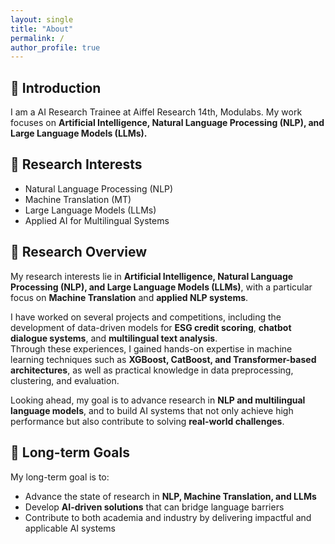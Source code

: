 ```yaml
---
layout: single
title: "About"
permalink: /
author_profile: true
---
```


## 🌠 Introduction
I am a AI Research Trainee at Aiffel Research 14th, Modulabs.
My work focuses on **Artificial Intelligence, Natural Language Processing (NLP), and Large Language Models (LLMs).**



## 🔬 Research Interests
- Natural Language Processing (NLP)  
- Machine Translation (MT)  
- Large Language Models (LLMs)  
- Applied AI for Multilingual Systems  



## 📑 Research Overview
My research interests lie in **Artificial Intelligence, Natural Language Processing (NLP), and Large Language Models (LLMs)**, 
with a particular focus on **Machine Translation** and **applied NLP systems**.  

I have worked on several projects and competitions, including the development of data-driven models for 
**ESG credit scoring**, **chatbot dialogue systems**, and **multilingual text analysis**.  
Through these experiences, I gained hands-on expertise in machine learning techniques such as **XGBoost, CatBoost, and Transformer-based architectures**, 
as well as practical knowledge in data preprocessing, clustering, and evaluation.  

Looking ahead, my goal is to advance research in **NLP and multilingual language models**, 
and to build AI systems that not only achieve high performance but also contribute to solving **real-world challenges**.



## 🎯 Long-term Goals
My long-term goal is to:  
- Advance the state of research in **NLP, Machine Translation, and LLMs**  
- Develop **AI-driven solutions** that can bridge language barriers  
- Contribute to both academia and industry by delivering impactful and applicable AI systems  


